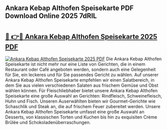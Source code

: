 ## Ankara Kebap Althofen Speisekarte PDF Download Online 2025 7dRIL

# <h2><a href="http://gcdccu.nevu.top/?p=Ankara+Kebap+Althofen+Speisekarte">🔗 👉🔴 Ankara Kebap Althofen Speisekarte 2025 PDF</a></h2>

[![Ankara Kebap Althofen Speisekarte 2025 PDF](https://i.imgur.com/dBaPXMq.png)](http://gcdccu.nevu.top/?p=Ankara+Kebap+Althofen+Speisekarte)
Die Ankara Kebap Althofen Speisekarte ist nicht mehr nur eine Liste von Gerichten, die in einem Restaurant oder Café angeboten werden, sondern auch eine Gelegenheit für Sie, ein leckeres und für Sie passendes Gericht zu wählen. Auf unserer Ankara Kebap Althofen Speisekarte empfehlen wir einen Salatbereich, in dem Sie aus vielen verschiedenen Salaten aus frischem Gemüse und Obst wählen können. Für Fleischliebhaber bietet unsere Ankara Kebap Althofen Speisekarte eine große Auswahl an Gerichten: Rindfleisch, Schweinefleisch, Huhn und Fisch. Unseren Auserwählten bieten wir Gourmet-Gerichte wie Schaschlik und Steak an, die auf frischem Feuer zubereitet werden. Unsere Ankara Kebap Althofen Speisekarte umfasst eine große Auswahl an Desserts, von klassischen Torten und Kuchen bis hin zu exquisiten Crème Brûlée und Schokoladenüberraschungen.

